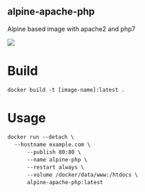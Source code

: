 ## alpine-apache-php
Alpine based image with apache2 and php7

[![](https://badge.imagelayers.io/eriksoderblom/alpine-apache-php:latest.svg)](https://imagelayers.io/?images=eriksoderblom/alpine-apache-php:latest)

# Build
`docker build -t [image-name]:latest .`

# Usage

`docker run --detach \`  
&nbsp;&nbsp;&nbsp;&nbsp;`--hostname example.com \`  
&nbsp;&nbsp;&nbsp;&nbsp;`    --publish 80:80 \`  
&nbsp;&nbsp;&nbsp;&nbsp;`    --name alpine-php \`  
&nbsp;&nbsp;&nbsp;&nbsp;`    --restart always \`  
&nbsp;&nbsp;&nbsp;&nbsp;`    --volume /docker/data/www:/htdocs \`  
&nbsp;&nbsp;&nbsp;&nbsp;`    alpine-apache-php:latest`  